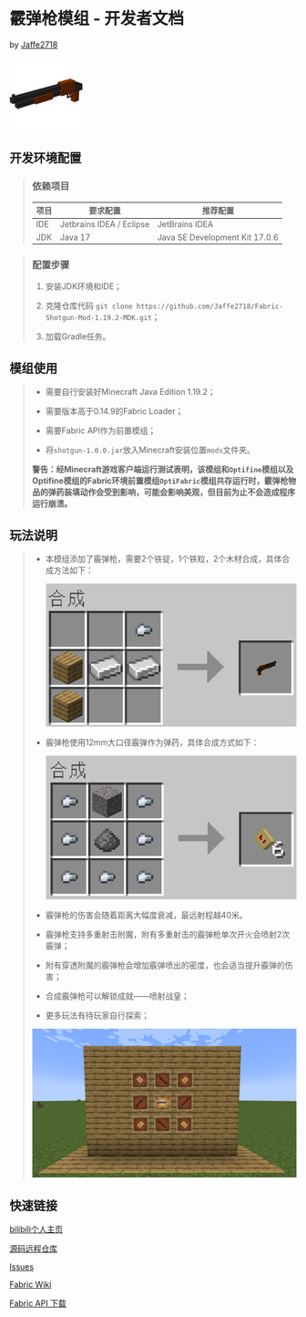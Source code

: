 # 霰弹枪模组 - 开发者文档

by [Jaffe2718](https://github.com/Jaffe2718/)

![image](gallery/icon.png)

## 开发环境配置

> ### 依赖项目
> 
> | 项目  | 要求配置                     | 推荐配置                           |
> | --- | ------------------------ | ------------------------------ |
> | IDE | Jetbrains IDEA / Eclipse | JetBrains IDEA                 |
> | JDK | Java 17                  | Java SE Development Kit 17.0.6 |

> ### 配置步骤
> 
> 1. 安装JDK环境和IDE；
> 
> 2. 克隆仓库代码 `git clone https://github.com/Jaffe2718/Fabric-Shotgun-Mod-1.19.2-MDK.git`；
> 
> 3. 加载Gradle任务。

## 模组使用

> - 需要自行安装好Minecraft Java Edition 1.19.2；
> 
> - 需要版本高于0.14.9的Fabric Loader；
> 
> - 需要Fabric API作为前置模组；
> 
> - 将`shotgun-1.0.0.jar`放入Minecraft安装位置`mods`文件夹。
> 
> **警告：经Minecraft游戏客户端运行测试表明，该模组和`Optifine`模组以及Optifine模组的Fabric环境前置模组`OptiFabric`模组共存运行时，霰弹枪物品的弹药装填动作会受到影响，可能会影响美观，但目前为止不会造成程序运行崩溃。**

## 玩法说明

> - 本模组添加了霰弹枪，需要2个铁锭，1个铁粒，2个木材合成，具体合成方法如下：
>   
>   ![image](gallery/recipe_shotgun.png)
> 
> - 霰弹枪使用12mm大口径霰弹作为弹药，具体合成方式如下：
>   
>   ![image](gallery/recipe_grapeshot.png)
> 
> - 霰弹枪的伤害会随着距离大幅度衰减，最远射程越40米。
> 
> - 霰弹枪支持多重射击附魔，附有多重射击的霰弹枪单次开火会喷射2次霰弹；
> 
> - 附有穿透附魔的霰弹枪会增加霰弹喷出的密度，也会适当提升霰弹的伤害；
> 
> - 合成霰弹枪可以解锁成就——喷射战皇；
> 
> - 更多玩法有待玩家自行探索；
> 
> ![image](gallery/show.png)

## 快速链接

[bilibili个人主页](https://space.bilibili.com/1671742926)

[源码远程仓库](https://github.com/Jaffe2718/Fabric-Shotgun-Mod-1.19.2-MDK)

[Issues](https://github.com/Jaffe2718/Fabric-Shotgun-Mod-1.19.2-MDK/issues)

[Fabric Wiki](https://fabricmc.net/wiki/doku.php)

[Fabric API 下载](https://www.mcmod.cn/class/3124.html)
